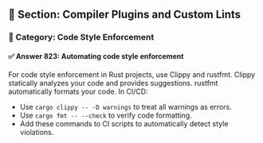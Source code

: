 ## 📘 Section: Compiler Plugins and Custom Lints  
### 🔹 Category: Code Style Enforcement  
#### ✅ Answer 823: Automating code style enforcement

For code style enforcement in Rust projects, use Clippy and rustfmt. Clippy statically analyzes your code and provides suggestions. rustfmt automatically formats your code. In CI/CD:

- Use `cargo clippy -- -D warnings` to treat all warnings as errors.
- Use `cargo fmt -- --check` to verify code formatting.
- Add these commands to CI scripts to automatically detect style violations.
